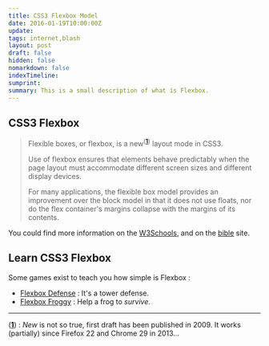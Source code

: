 ```yaml
---
title: CSS3 Flexbox Model
date: 2016-01-19T10:00:00Z
update: 
tags: internet,blash
layout: post
draft: false
hidden: false
nomarkdown: false
indexTimeline: 
sumprint: 
summary: This is a small description of what is Flexbox.
---
```



CSS3 Flexbox
------------

> Flexible boxes, or flexbox, is a new<sup>(<a id="rev1"></a>**[1](#1)**)</sup> layout mode in CSS3.
> 
> Use of flexbox ensures that elements behave predictably when the page layout must accommodate different screen sizes and different display devices.
> 
> For many applications, the flexible box model provides an improvement over the block model in that it does not use floats, nor do the flex container's margins collapse with the margins of its contents.

You could find more information on the [W3Schools][w3s], and on the [bible][w3c] site.


 [w3c]: https://www.w3.org/TR/css-flexbox-1/
 [w3s]: http://www.w3schools.com/css/css3_flexbox.asp "A great documentation with example"

Learn CSS3 Flexbox
------------------

Some games exist to teach you how simple is Flexbox :

* [Flexbox Defense][fbd] : It's a tower defense.
* [Flexbox Froggy][fbf] : Help a frog to *survive*.


 [fbd]: http://www.flexboxdefense.com/
 [fbf]: http://flexboxfroggy.com/

* * *

(<a id="1"></a>**[1](#rev1)**) : *New* is not so true, first draft has been published in 2009. It works (partially) since Firefox 22 and Chrome 29 in 2013...

